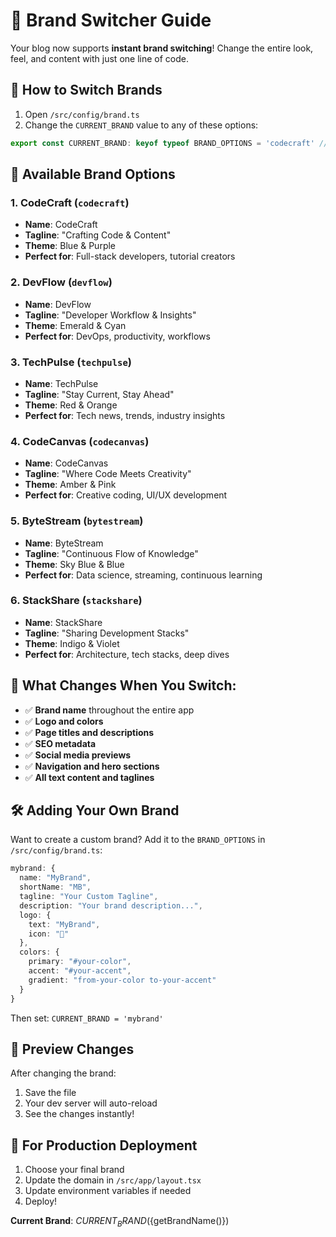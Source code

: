 # 🎨 Brand Switcher Guide

Your blog now supports **instant brand switching**! Change the entire look, feel, and content with just one line of code.

## 🚀 How to Switch Brands

1. Open `/src/config/brand.ts`
2. Change the `CURRENT_BRAND` value to any of these options:

```typescript
export const CURRENT_BRAND: keyof typeof BRAND_OPTIONS = 'codecraft' // Change this!
```

## 🎯 Available Brand Options

### 1. **CodeCraft** (`codecraft`)
- **Name**: CodeCraft
- **Tagline**: "Crafting Code & Content"
- **Theme**: Blue & Purple
- **Perfect for**: Full-stack developers, tutorial creators

### 2. **DevFlow** (`devflow`)
- **Name**: DevFlow
- **Tagline**: "Developer Workflow & Insights"
- **Theme**: Emerald & Cyan
- **Perfect for**: DevOps, productivity, workflows

### 3. **TechPulse** (`techpulse`)
- **Name**: TechPulse
- **Tagline**: "Stay Current, Stay Ahead"
- **Theme**: Red & Orange
- **Perfect for**: Tech news, trends, industry insights

### 4. **CodeCanvas** (`codecanvas`)
- **Name**: CodeCanvas
- **Tagline**: "Where Code Meets Creativity"
- **Theme**: Amber & Pink
- **Perfect for**: Creative coding, UI/UX development

### 5. **ByteStream** (`bytestream`)
- **Name**: ByteStream
- **Tagline**: "Continuous Flow of Knowledge"
- **Theme**: Sky Blue & Blue
- **Perfect for**: Data science, streaming, continuous learning

### 6. **StackShare** (`stackshare`)
- **Name**: StackShare
- **Tagline**: "Sharing Development Stacks"
- **Theme**: Indigo & Violet
- **Perfect for**: Architecture, tech stacks, deep dives

## 🎨 What Changes When You Switch:

- ✅ **Brand name** throughout the entire app
- ✅ **Logo and colors**
- ✅ **Page titles and descriptions**
- ✅ **SEO metadata**
- ✅ **Social media previews**
- ✅ **Navigation and hero sections**
- ✅ **All text content and taglines**

## 🛠️ Adding Your Own Brand

Want to create a custom brand? Add it to the `BRAND_OPTIONS` in `/src/config/brand.ts`:

```typescript
mybrand: {
  name: "MyBrand",
  shortName: "MB",
  tagline: "Your Custom Tagline",
  description: "Your brand description...",
  logo: {
    text: "MyBrand",
    icon: "🚀"
  },
  colors: {
    primary: "#your-color",
    accent: "#your-accent",
    gradient: "from-your-color to-your-accent"
  }
}
```

Then set: `CURRENT_BRAND = 'mybrand'`

## 📱 Preview Changes

After changing the brand:
1. Save the file
2. Your dev server will auto-reload
3. See the changes instantly!

## 🚀 For Production Deployment

1. Choose your final brand
2. Update the domain in `/src/app/layout.tsx`
3. Update environment variables if needed
4. Deploy!

**Current Brand**: ${CURRENT_BRAND} (${getBrandName()})